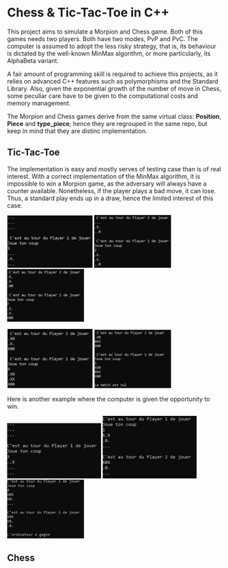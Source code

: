 # Chess & Tic-Tac-Toe in C++

This project aims to simulate a Morpion and Chess game. Both of this games needs two players. Both have two modes, PvP and PvC.
The computer is assumed to adopt the less risky strategy, that is, its behaviour is dictated by the well-known MinMax algorithm, or more particularly, its AlphaBeta variant. 

A fair amount of programming skill is required to achieve this projects, as it relies on advanced C++ features such as polymorphisms and the Standard Library.
Also, given the exponential growth of the number of move in Chess, some peculiar care have to be given to the computational costs and memory management.

The Morpion and Chess games derive from the same virtual class: **Position**, **Piece** and **type_piece**; hence they are regrouped in the same repo, but 
keep in mind that they are distinc implementation.

## Tic-Tac-Toe

The implementation is easy and mostly serves of testing case than is of real interest. With a correct implementation
of the MinMax algorithm, it is impossible to win a Morpion game, as the adversary will always have a counter available.
Nonetheless, if the player plays a bad move, it can lose. Thus, a standard play ends up in a draw, hence the limited interest
of this case.

<img src="Morpion/img/1.PNG" alt="drawing" width="200"/> <img src="Morpion/img/2.PNG" alt="drawing" width="180"/> <img src="Morpion/img/3.PNG" alt="drawing" width="180"/>

<img src="Morpion/img/4.PNG" alt="drawing" width="200"/> <img src="Morpion/img/5.PNG" alt="drawing" width="180"/>

Here is another example where the computer is given the opportunity to win.

<img src="Morpion/img/1-p.PNG" alt="drawing" width="220"/> <img src="Morpion/img/2-p.PNG" alt="drawing" width="220"/> <img src="Morpion/img/3-p.PNG" alt="drawing" width="180"/>


## Chess

